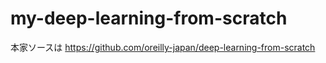# my-deep-learning-from-scratch

本家ソースは https://github.com/oreilly-japan/deep-learning-from-scratch
